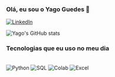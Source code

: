 ### Olá, eu sou o Yago Guedes 👋

[![LinkedIn](https://img.shields.io/badge/LinkedIn-0077B5?style=for-the-badge&logo=linkedin&logoColor=white)]("www.linkedin.com/in/yago-guedes-1328b4150")

![Yago's GitHub stats](https://github-readme-stats.vercel.app/api?username=anuraghazra&show_icons=true)

### Tecnologias que eu uso no meu dia

<div Style="display: inline_block"><br/>
<img align= "center" alt="Python" src="https://img.shields.io/badge/Python-14354C?style=for-the-badge&logo=python&logoColor=white" />
 <img align= "center" alt="SQL" src="https://img.shields.io/badge/Microsoft_SQL_Server-CC2927?style=for-the-badge&logo=microsoft-sql-server&logoColor=white" />
  <img align= "center" alt="Colab" src="https://img.shields.io/badge/Colab-F9AB00?style=for-the-badge&logo=googlecolab&color=525252" />
   <img align= "center" alt="Excel" src="https://img.shields.io/badge/Microsoft_Excel-217346?style=for-the-badge&logo=microsoft-excel&logoColor=white" />
  
</div><br/>

